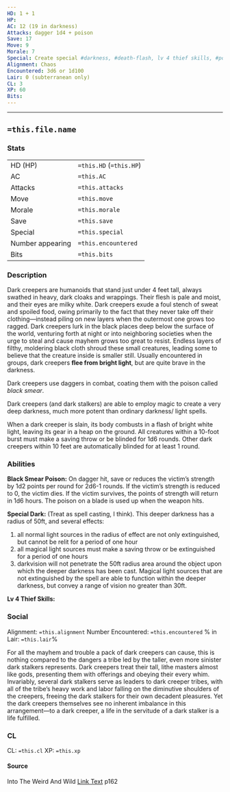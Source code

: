```yaml
---
HD: 1 + 1
HP: 
AC: 12 (19 in darkness)
Attacks: dagger 1d4 + poison
Save: 17
Move: 9
Morale: 7 
Special: Create special #darkness, #death-flash, lv 4 thief skills, #poison
Alignment: Chaos
Encountered: 3d6 or 1d100
Lair: 0 (subterranean only)
CL: 3
XP: 60
Bits:
---
```


___

## `=this.file.name`

### Stats

|                  |                         |
| ---------------- | ----------------------- |
| HD (HP)          | `=this.HD` (`=this.HP`) |
| AC               | `=this.AC`              |
| Attacks          | `=this.attacks`         |
| Move             | `=this.move`            |
| Morale           | `=this.morale`          |
| Save             | `=this.save`            |
| Special          | `=this.special`         |
| Number appearing | `=this.encountered`     |
| Bits             | `=this.bits`            | 


### Description
Dark creepers are humanoids that stand just under 4 feet tall, always swathed in heavy, dark cloaks and wrappings. Their flesh is pale and moist, and their eyes are milky white. Dark creepers exude a foul stench of sweat and spoiled food, owing primarily to the fact that they never take off their clothing—instead piling on new layers when the outermost one grows too ragged. Dark creepers lurk in the black places deep below the surface of the world, venturing forth at night or into neighboring societies when the urge to steal and cause mayhem grows too great to resist. Endless layers of filthy, moldering black cloth shroud these small creatures, leading some to believe that the creature inside is smaller still. Usually encountered in groups, dark creepers **flee from bright light**, but are quite brave in the darkness.

 Dark creepers use daggers in combat, coating them with the poison called *black smear*. 
 
 Dark creepers (and dark stalkers) are able to employ magic to create a very deep darkness, much more potent than ordinary darkness/ light spells.  
 
 When a dark creeper is slain, its body combusts in a flash of bright white light, leaving its gear in a heap on the ground. All creatures within a 10-foot burst must make a saving throw or be blinded for 1d6 rounds. Other dark creepers within 10 feet are automatically blinded for at least 1 round.

### Abilities
**Black Smear  Poison:** On dagger hit, save or reduces the victim’s strength by 1d2 points per round for 2d6-1 rounds. If the victim’s strength is reduced to 0, the victim dies. If the victim survives, the points of strength will return in 1d6 hours. The poison on a blade is used up when the weapon hits.

**Special Dark:** (Treat as spell casting, I think). This deeper darkness has a radius of 50ft, and several effects: 
1.  all normal light sources in the radius of effect are not only extinguished, but cannot be relit for a period of one hour
2.  all magical light sources must make a saving throw or be extinguished for a period of one hours
3.  darkvision will not penetrate the 50ft radius area around the object upon which the deeper darkness has been cast. Magical light sources that are not extinguished by the spell are able to function within the deeper darkness, but convey a range of vision no greater than 30ft.

**Lv 4 Thief Skills:**



### Social
Alignment: `=this.alignment`
Number Encountered:  `=this.encountered`
% in Lair: `=this.lair`%

For all the mayhem and trouble a pack of dark creepers can cause, this is nothing compared to the dangers a tribe led by the taller, even more sinister dark stalkers represents. Dark creepers treat their tall, lithe masters almost like gods, presenting them with offerings and obeying their every whim. Invariably, several dark stalkers serve as leaders to dark creeper tribes, with all of the tribe’s heavy work and labor falling on the diminutive shoulders of the creepers, freeing the dark stalkers for their own decadent pleasures. Yet the dark creepers themselves see no inherent imbalance in this arrangement—to a dark creeper, a life in the servitude of a dark stalker is a life fulfilled.

### CL
CL: `=this.cl`
XP: `=this.xp`

#### Source

Into The Weird And Wild
[Link Text](obsidian://open?vault=swords_and_wizardry_ref&file=dirname%2F) p162







